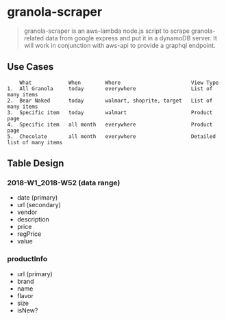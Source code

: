 # granola-scraper

> granola-scraper is an aws-lambda node.js script to scrape granola-related data from google express and put it in a dynamoDB server.  It will work in conjunction with aws-api to provide a graphql endpoint.

## Use Cases
```
    What            When        Where                       View Type
1.  All Granola     today       everywhere                  List of many items
2.  Bear Naked      today       walmart, shoprite, target   List of many items
3.  Specific item   today       walmart                     Product page
4.  Specific item   all month   everywhere                  Product page
5.  Chocolate       all month   everywhere                  Detailed list of many items
```

## Table Design
### 2018-W1_2018-W52 (data range)
- date (primary)
- url (secondary)
- vendor
- description
- price
- regPrice
- value

### productInfo
- url (primary)
- brand
- name
- flavor
- size
- isNew?